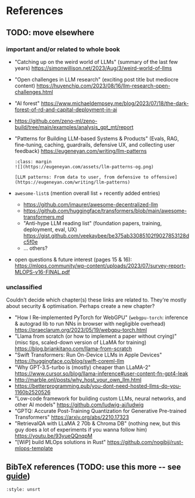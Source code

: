 # References

## TODO: move elsewhere

### important and/or related to whole book

- "Catching up on the weird world of LLMs" (summary of the last few years) https://simonwillison.net/2023/Aug/3/weird-world-of-llms
- "Open challenges in LLM research" (exciting post title but mediocre content) https://huyenchip.com/2023/08/16/llm-research-open-challenges.html
- "AI forest" https://www.michaeldempsey.me/blog/2023/07/18/the-dark-forest-of-rd-and-capital-deployment-in-ai
- https://github.com/zeno-ml/zeno-build/tree/main/examples/analysis_gpt_mt/report
- "Patterns for Building LLM-based Systems & Products" (Evals, RAG, fine-tuning, caching, guardrails, defensive UX, and collecting user feedback) https://eugeneyan.com/writing/llm-patterns

  ```{figure-md} llm-patterns
  :class: margin
  ![](https://eugeneyan.com/assets/llm-patterns-og.png)

  [LLM patterns: From data to user, from defensive to offensive](https://eugeneyan.com/writing/llm-patterns)
  ```

- `awesome-list`s (mention overall list + recently added entries)
  + https://github.com/imaurer/awesome-decentralized-llm
  + https://github.com/huggingface/transformers/blob/main/awesome-transformers.md
  + "Anti-hype LLM reading list" (foundation papers, training, deployment, eval, UX) https://gist.github.com/veekaybee/be375ab33085102f9027853128dc5f0e
  + ... others?
- open questions & future interest (pages 15 & 16): https://mlops.community/wp-content/uploads/2023/07/survey-report-MLOPS-v16-FINAL.pdf

### unclassified

Couldn't decide which chapter(s) these links are related to. They're mostly about security & optimisation. Perhaps create a new chapter?

- "How I Re-implemented PyTorch for WebGPU" (`webgpu-torch`: inference & autograd lib to run NNs in browser with negligible overhead) https://praeclarum.org/2023/05/19/webgpu-torch.html
- "Llama from scratch (or how to implement a paper without crying)" (misc tips, scaled-down version of LLaMA for training) https://blog.briankitano.com/llama-from-scratch
- "Swift Transformers: Run On-Device LLMs in Apple Devices" https://huggingface.co/blog/swift-coreml-llm
- "Why GPT-3.5-turbo is (mostly) cheaper than LLaMA-2" https://www.cursor.so/blog/llama-inference#user-content-fn-gpt4-leak
- http://marble.onl/posts/why_host_your_own_llm.html
- https://betterprogramming.pub/you-dont-need-hosted-llms-do-you-1160b2520526
- "Low-code framework for building custom LLMs, neural networks, and other AI models" https://github.com/ludwig-ai/ludwig
- "GPTQ: Accurate Post-Training Quantization for Generative Pre-trained Transformers" https://arxiv.org/abs/2210.17323
- "RetrievalQA with LLaMA 2 70b & Chroma DB" (nothing new, but this guy does a lot of experiments if you wanna follow him) https://youtu.be/93yueQQnqpM
- "[WiP] build MLOps solutions in Rust" https://github.com/nogibjj/rust-mlops-template

## BibTeX references (TODO: use this more -- see [guide](index#formatting))

```{bibliography}
:style: unsrt
```
